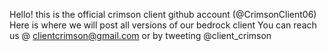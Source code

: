 Hello! this is the official crimson client github account (@CrimsonClient06)
Here is where we will post all versions of our bedrock client
You can reach us @ clientcrimson@gmail.com or by tweeting @client_crimson
